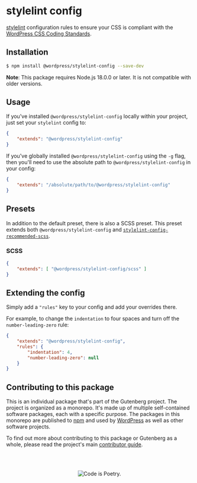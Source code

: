 # stylelint config

[stylelint](https://stylelint.io/) configuration rules to ensure your CSS is compliant with the [WordPress CSS Coding Standards](https://developer.wordpress.org/coding-standards/wordpress-coding-standards/css/).

## Installation

```bash
$ npm install @wordpress/stylelint-config --save-dev
```

**Note**: This package requires Node.js 18.0.0 or later. It is not compatible with older versions.

## Usage

If you've installed `@wordpress/stylelint-config` locally within your project, just set your `stylelint` config to:

```json
{
	"extends": "@wordpress/stylelint-config"
}
```

If you've globally installed `@wordpress/stylelint-config` using the `-g` flag, then you'll need to use the absolute path to `@wordpress/stylelint-config` in your config:

```json
{
	"extends": "/absolute/path/to/@wordpress/stylelint-config"
}
```

## Presets

In addition to the default preset, there is also a SCSS preset. This preset extends both `@wordpress/stylelint-config` and [`stylelint-config-recommended-scss`](https://github.com/kristerkari/stylelint-config-recommended-scss).

### SCSS

```json
{
	"extends": [ "@wordpress/stylelint-config/scss" ]
}
```

## Extending the config

Simply add a `"rules"` key to your config and add your overrides there.

For example, to change the `indentation` to four spaces and turn off the `number-leading-zero` rule:

```json
{
	"extends": "@wordpress/stylelint-config",
	"rules": {
		"indentation": 4,
		"number-leading-zero": null
	}
}
```

## Contributing to this package

This is an individual package that's part of the Gutenberg project. The project is organized as a monorepo. It's made up of multiple self-contained software packages, each with a specific purpose. The packages in this monorepo are published to [npm](https://www.npmjs.com/) and used by [WordPress](https://make.wordpress.org/core/) as well as other software projects.

To find out more about contributing to this package or Gutenberg as a whole, please read the project's main [contributor guide](https://github.com/WordPress/gutenberg/tree/HEAD/CONTRIBUTING.md).

<br /><br /><p align="center"><img src="https://s.w.org/style/images/codeispoetry.png?1" alt="Code is Poetry." /></p>
